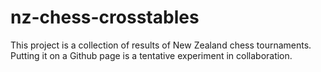 # nz-chess-crosstables

This project is a collection of results of New Zealand chess tournaments. Putting it on a Github page is a tentative experiment in collaboration.

